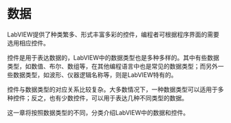 # 数据

LabVIEW提供了种类繁多、形式丰富多彩的控件，编程者可根据程序界面的需要选用相应控件。

控件是用于表达数据的，LabVIEW中的数据类型也是多种多样的。其中有些数据类型，如数值、布尔、数组等，在其他编程语言中也是常见的数据类型；而另外一些数据类型，如波形、仪器逻辑名称等，则是LabVIEW特有的。

控件与数据类型的对应关系比较复杂。大多数情况下，一种数据类型可以适用于多种控件；反之，也有少数控件，可以用于表达几种不同类型的数据。

这一章将按照数据类型的不同，分类介绍LabVIEW中的数据和控件。